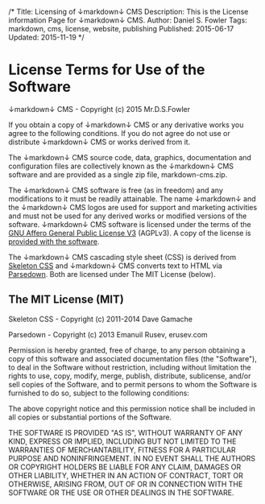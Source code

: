 /*
Title: Licensing of ↓markdown↓ CMS
Description: This is the License information Page for ↓markdown↓ CMS.
Author: Daniel S. Fowler
Tags: markdown, cms, license, website, publishing
Published: 2015-06-17
Updated: 2015-11-19
*/

# License Terms for Use of the Software

↓markdown↓ CMS - Copyright (c) 2015 Mr.D.S.Fowler

If you obtain a copy of ↓markdown↓ CMS or any derivative works you agree to the following conditions. If you do not agree do not use or distribute ↓markdown↓ CMS or works derived from it.

The ↓markdown↓ CMS source code, data, graphics, documentation and configuration files are collectively known as the ↓markdown↓ CMS software and are provided as a single zip file, markdown-cms.zip. 

The ↓markdown↓ CMS software is free (as in freedom) and any modifications to it must be readily attainable. The name ↓markdown↓ and the ↓markdown↓ CMS logos are used for support and marketing activities and must not be used for any derived works or modified versions of the software. ↓markdown↓ CMS software is licensed under the terms of the [GNU Affero General Public License V3](http://www.gnu.org/licenses/agpl-3.0.html "AGPLv3") (AGPLv3). A copy of the license is [provided with the software](agpl.txt "AGPLv3"). 

The ↓markdown↓ CMS cascading style sheet (CSS) is derived from [Skeleton CSS](http://getskeleton.com/ "Skeleton CSS Home Page") and ↓markdown↓ CMS converts text to HTML via [Parsedown](http://parsedown.org/ "Parsedown Home Page"). Both are licensed under The MIT License (below).

## The MIT License (MIT)

Skeleton CSS - Copyright (c) 2011-2014 Dave Gamache

Parsedown - Copyright (c) 2013 Emanuil Rusev, erusev.com

Permission is hereby granted, free of charge, to any person obtaining a copy
of this software and associated documentation files (the "Software"), to deal
in the Software without restriction, including without limitation the rights
to use, copy, modify, merge, publish, distribute, sublicense, and/or sell
copies of the Software, and to permit persons to whom the Software is
furnished to do so, subject to the following conditions:

The above copyright notice and this permission notice shall be included in
all copies or substantial portions of the Software.

THE SOFTWARE IS PROVIDED "AS IS", WITHOUT WARRANTY OF ANY KIND, EXPRESS OR
IMPLIED, INCLUDING BUT NOT LIMITED TO THE WARRANTIES OF MERCHANTABILITY,
FITNESS FOR A PARTICULAR PURPOSE AND NONINFRINGEMENT. IN NO EVENT SHALL THE
AUTHORS OR COPYRIGHT HOLDERS BE LIABLE FOR ANY CLAIM, DAMAGES OR OTHER
LIABILITY, WHETHER IN AN ACTION OF CONTRACT, TORT OR OTHERWISE, ARISING FROM,
OUT OF OR IN CONNECTION WITH THE SOFTWARE OR THE USE OR OTHER DEALINGS IN
THE SOFTWARE.